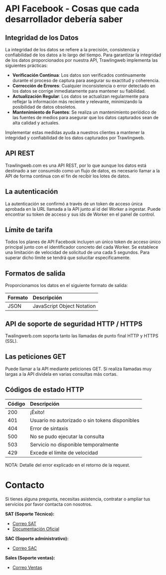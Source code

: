 # API Facebook - Cosas que cada desarrollador debería saber

## Integridad de los Datos

La integridad de los datos se refiere a la precisión, consistencia y confiabilidad de los datos a lo largo del tiempo. Para garantizar la integridad de los datos proporcionados por nuestra API, Trawlingweb implementa las siguientes prácticas:

* **Verificación Continua**: Los datos son verificados continuamente durante el proceso de captura para asegurar su exactitud y coherencia.
* **Corrección de Errores**: Cualquier inconsistencia o error detectado en los datos se corrige inmediatamente para mantener su fiabilidad.
* **Actualización Regular**: Los datos se actualizan regularmente para reflejar la información más reciente y relevante, minimizando la posibilidad de datos obsoletos.
* **Mantenimiento de Fuentes**: Se realiza un mantenimiento periódico de las fuentes de medios para asegurar que los datos capturados sean de alta calidad y actuales.

Implementar estas medidas ayuda a nuestros clientes a mantener la integridad y confiabilidad de los datos capturados por Trawlingweb.

## API REST

Trawlingweb.com es una API REST, por lo que aunque los datos está destinado a ser consumido como un flujo de datos, es necesario llamar a la API de forma continua con el fin de recibir los lotes de datos.

## La autenticación

La autenticación se confirmó a través de un token de acceso única aprobada en la URL llamada a la API junto al id del Worker a ingestar.
Puede encontrar su token de acceso y sus ids de Worker en el panel de control.

## Límite de tarifa

Todos los planes de API Facebook incluyen un único token de acceso único principal junto con el identificador concreto del cada Worker.
Se establece una limitación de velocidad de solicitud de una cada 5 segundos. Para superar dicho límite se tendrá que solucitar especificamente.

## Formatos de salida

Proporcionamos los datos en el siguiente formato de salida:

| Formato | Descripción                |
| ------- | :------------------------- |
| JSON    | JavaScript Object Notation |

## API de soporte de seguridad HTTP / HTTPS

Twalingwerb.com soporta tanto las llamadas de punto final HTTP y HTTPS (SSL).

## Las peticiones GET

Puede llamar a la API mediante peticiones GET. Si realiza llamadas muy largas a la API dividela en varias consultas más cortas.

## Códigos de estado HTTP

| Código | Descripción                                    |
| ------ | :--------------------------------------------- |
| 200    | ¡Éxito!                                        |
| 401    | Usuario no autorizado o sin tokens disponibles |
| 404    | Error de sintaxis                              |
| 500    | No se pudo ejecutar la consulta                |
| 503    | Servicio no disponible temporalmente           |
| 429    | Excede el límite de velocidad                  |

NOTA: Detalle del error explicado en el retorno de la request.

# Contacto
Si tienes alguna pregunta, necesitas asistencia, contratar o ampliar tus servicios por favor contacta con nosotros.

**SAT (Soporte Técnico):**
* [Correo SAT](mailto:support@trawlingweb.com)
* [Documentación Oficial](https://docs.trawlingweb.com)

**SAC (Soporte administrativo):**
* [Correo SAC](mailto:gestion@trawlingweb.com)

**Sales (Soporte ventas):**
* [Correo Ventas](mailto:sales@trawlingweb.com)


